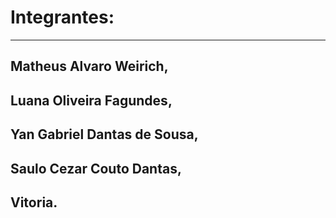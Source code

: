 # Integrantes:
***
## Matheus Alvaro Weirich,
## Luana Oliveira Fagundes,
## Yan Gabriel Dantas de Sousa,
## Saulo Cezar Couto Dantas,
## Vitoria.
